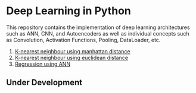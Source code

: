 # Deep Learning in Python

This repository contains the implementation of deep learning architectures such as ANN, CNN, and Autoencoders as well as individual concepts such as Convolution, Activation Functions, Pooling, DataLoader, etc.

1. [K-nearest neighbour using manhattan distance](/classifiers/nearest_neighbours.py)
2. [K-nearest neighbour using euclidean distance](/classifiers/k_nearest_l2.py)
3. [Regression using ANN](/ann/)

## Under Development
